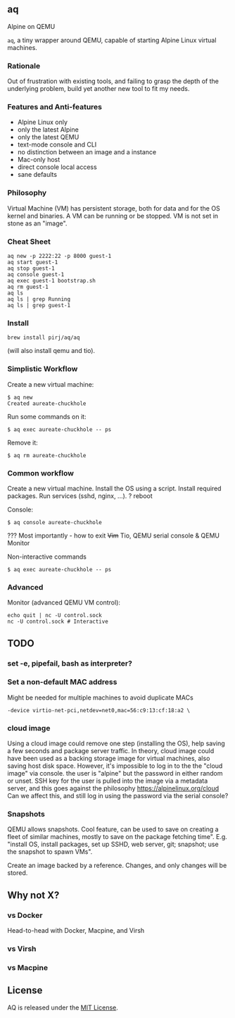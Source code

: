 ## aq

Alpine on QEMU

`aq`, a tiny wrapper around QEMU, capable of starting Alpine Linux virtual machines.

### Rationale

Out of frustration with existing tools, and failing to grasp the depth of the underlying problem, build yet another new tool to fit my needs.

### Features and Anti-features

 - Alpine Linux only
 - only the latest Alpine
 - only the latest QEMU
 - text-mode console and CLI
 - no distinction between an image and a instance
 - Mac-only host
 - direct console local access
 - sane defaults

### Philosophy

Virtual Machine (VM) has persistent storage, both for data and for the OS kernel and binaries.
A VM can be running or be stopped.
VM is not set in stone as an "image".

### Cheat Sheet

    aq new -p 2222:22 -p 8000 guest-1
    aq start guest-1
    aq stop guest-1
    aq console guest-1
    aq exec guest-1 bootstrap.sh
    aq rm guest-1
    aq ls
    aq ls | grep Running
    aq ls | grep guest-1

### Install

    brew install pirj/aq/aq

(will also install qemu and tio).

### Simplistic Workflow

Create a new virtual machine:

    $ aq new
    Created aureate-chuckhole

Run some commands on it:

    $ aq exec aureate-chuckhole -- ps

Remove it:

    $ aq rm aureate-chuckhole

### Common workflow

Create a new virtual machine.
Install the OS using a script.
Install required packages.
Run services (sshd, nginx, ...).
? reboot

Console:

    $ aq console aureate-chuckhole

??? Most importantly - how to exit ~~Vim~~ Tio, QEMU serial console & QEMU Monitor

Non-interactive commands

    $ aq exec aureate-chuckhole -- ps

### Advanced

Monitor (advanced QEMU VM control):

    echo quit | nc -U control.sock
    nc -U control.sock # Interactive

## TODO

### set -e, pipefail, bash as interpreter?

### Set a non-default MAC address

Might be needed for multiple machines to avoid duplicate MACs

    -device virtio-net-pci,netdev=net0,mac=56:c9:13:cf:18:a2 \

### cloud image

Using a cloud image could remove one step (installing the OS), help saving a few seconds and package server traffic. In theory, cloud image could have been used as a backing storage image for virtual machines, also saving host disk space.
However, it's impossible to log in to the the "cloud image" via console. the user is "alpine" but the password in either random or unset. SSH key for the user is pulled into the image via a metadata server, and this goes against the philosophy
https://alpinelinux.org/cloud
Can we affect this, and still log in using the password via the serial console?

### Snapshots

QEMU allows snapshots. Cool feature, can be used to save on creating a fleet of similar machines, mostly to save on the package fetching time". E.g. "install OS, install packages, set up SSHD, web server, git; snapshot; use the snapshot to spawn VMs".

Create an image backed by a reference. Changes, and only changes will be stored.

## Why not X?

### vs Docker

Head-to-head with Docker, Macpine, and Virsh

### vs Virsh

### vs Macpine

## License

AQ is released under the [MIT License](https://opensource.org/licenses/MIT).
